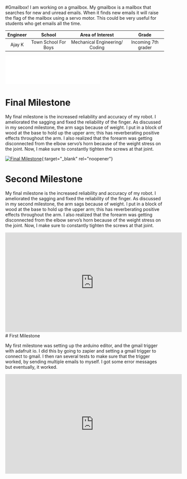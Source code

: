 ﻿#Gmailbox!
I am working on a gmailbox. My gmailbox is a mailbox that searches for new and unread emails. When it finds new emails it will raise the flag of the mailbox using a servo motor. This could be very useful for students who get emails all the time.

| **Engineer** | **School** | **Area of Interest** | **Grade** |
|:--:|:--:|:--:|:--:|
| Ajay K |Town School For Boys| Mechanical Engineering/ Coding| Incoming 7th grader

![Headstone Image](https://github.com/BlueStampEng/BSE_Template_Portfolio/blob/4655d8c4b2f1d0fa5912511d0b39542520b9f88e/branding/BlueStamp-Engineering-Logo-White.png)
  
# Final Milestone
My final milestone is the increased reliability and accuracy of my robot. I ameliorated the sagging and fixed the reliability of the finger. As discussed in my second milestone, the arm sags because of weight. I put in a block of wood at the base to hold up the upper arm; this has reverberating positive effects throughout the arm. I also realized that the forearm was getting disconnected from the elbow servo’s horn because of the weight stress on the joint. Now, I make sure to constantly tighten the screws at that joint. 

[![Final Milestone](https://res.cloudinary.com/marcomontalbano/image/upload/v1612573869/video_to_markdown/images/youtube--F7M7imOVGug-c05b58ac6eb4c4700831b2b3070cd403.jpg )](https://youtu.be/Ma9xcj7Ukk0"){:target="_blank" rel="noopener"}

# Second Milestone
My final milestone is the increased reliability and accuracy of my robot. I ameliorated the sagging and fixed the reliability of the finger. As discussed in my second milestone, the arm sags because of weight. I put in a block of wood at the base to hold up the upper arm; this has reverberating positive effects throughout the arm. I also realized that the forearm was getting disconnected from the elbow servo’s horn because of the weight stress on the joint. Now, I make sure to constantly tighten the screws at that joint.

<iframe width="560" height="315" src="https://www.youtube.com/embed/UXgaGvdHS5Y" title="YouTube video player" frameborder="0" allow="accelerometer; autoplay; clipboard-write; encrypted-media; gyroscope; picture-in-picture" allowfullscreen></iframe>
# First Milestone
  

My first milestone was setting up the arduino editor, and the gmail trigger with adafruit io. I did this by going to zapier and setting a gmail trigger to connect to gmail. I then ran several tests to make sure that the trigger worked, by sending multiple emails to myself. I got some error messages but eventually, it worked.

<iframe width="560" height="315" src="https://www.youtube.com/embed/Ma9xcj7Ukk0" title="YouTube video player" frameborder="0" allow="accelerometer; autoplay; clipboard-write; encrypted-media; gyroscope; picture-in-picture" allowfullscreen></iframe>
